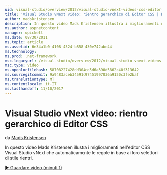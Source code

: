 ```yaml
---
uid: visual-studio/overview/2012/visual-studio-vnext-videos-css-editor-hierarchical-indentation
title: 'Visual Studio vNext video: rientro gerarchico di Editor CSS | Documenti Microsoft'
author: madskristensen
description: In questo video Mads Kristensen illustra i miglioramenti nell'editor CSS Visual Studio vNext che automaticamente le regole in base alle loro seletto di stile rientri...
ms.author: aspnetcontent
manager: wpickett
ms.date: 08/30/2011
ms.topic: article
ms.assetid: 6e34a1b0-4108-4524-b858-430e742abe44
ms.technology: 
ms.prod: .net-framework
msc.legacyurl: /visual-studio/overview/2012/visual-studio-vnext-videos-css-editor-hierarchical-indentation
msc.type: video
ms.openlocfilehash: 58708227428dd304cd5d6a390d5862c40f313642
ms.sourcegitcommit: 9a9483aceb34591c97451997036a9120c3fe2baf
ms.translationtype: MT
ms.contentlocale: it-IT
ms.lasthandoff: 11/10/2017
---
```

<a name="visual-studio-vnext-videos-css-editor-hierarchical-indentation"></a>Visual Studio vNext video: rientro gerarchico di Editor CSS
====================
da [Mads Kristensen](https://github.com/madskristensen)

In questo video Mads Kristensen illustra i miglioramenti nell'editor CSS Visual Studio vNext che automaticamente le regole in base ai loro selettori di stile rientri.

[&#9654; Guardare video (minuti 1)](https://channel9.msdn.com/Blogs/ASP-NET-Site-Videos/visual-studio-vnext-videos-css-editor-hierarchical-indentation)
